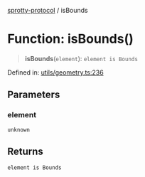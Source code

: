 
[sprotty-protocol](../globals) / isBounds

# Function: isBounds()

> **isBounds**(`element`): `element is Bounds`

Defined in: [utils/geometry.ts:236](https://github.com/eclipse-sprotty/sprotty/blob/f9b2433481cc27a1ac0c92d525a92039ae7f6c76/packages/sprotty-protocol/src/utils/geometry.ts#L236)

## Parameters

### element

`unknown`

## Returns

`element is Bounds`
